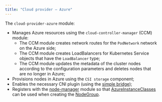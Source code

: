 ```yaml
---
title: "Cloud provider — Azure"
---
```


The `cloud-provider-azure` module:
- Manages Azure resources using the `cloud-controller-manager` (CCM) module:
    * The CCM module creates network routes for the `PodNetwork` network on the Azure side;
    * The CCM module creates LoadBalancers for Kubernetes Service objects that have the `LoadBalancer` type;
    * The CCM module updates the metadata of the cluster nodes according to the configuration parameters and deletes nodes that are no longer in Azure;
- Provisions nodes in Azure using the `CSI storage` component;
- Enables the necessary CNI plugin (using the [simple bridge](../../modules/035-cni-simple-bridge/));
- Registers with the [node-manager](../../modules/040-node-manager/) module so that [AzureInstanceClasses](cr.html#azureinstanceclass) can be used when creating the [NodeGroup](../../modules/040-node-manager/cr.html#nodegroup).
